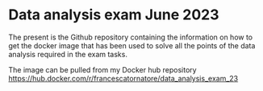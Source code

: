 # Data analysis exam June 2023

The present is the Github repository containing the information on how to get the docker image that has been used to solve all the points of the data analysis required in the exam tasks. 

The image can be pulled from my Docker hub repository https://hub.docker.com/r/francescatornatore/data_analysis_exam_23 
